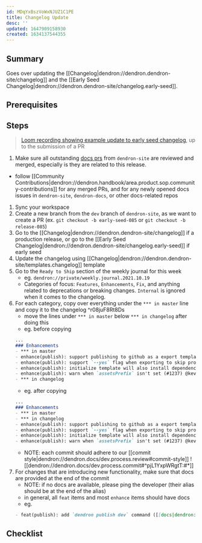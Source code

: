 ```yaml
---
id: MDqYxBszVoWxNJUZ1C1PE
title: Changelog Update
desc: ''
updated: 1647909158930
created: 1634137544355
---
```



## Summary
<!-- What is this SOP about -->
Goes over updating the [[Changelog|dendron://dendron.dendron-site/changelog]] and the [[Early Seed Changelog|dendron://dendron.dendron-site/changelog.early-seed]].

## Prerequisites
<!-- Optional, anything that needs to be done ahead of time-->

## Steps

> [Loom recording showing example update to early seed changelog](https://www.loom.com/share/60f9c2918c32433c8f3afb237144b870), up to the submission of a PR

1. Make sure all outstanding [docs prs](https://github.com/dendronhq/dendron-site/pulls) from `dendron-site` are reviewed and merged, especially is they are related to this release.
  - follow [[Community Contributions|dendron://dendron.handbook/area.product.sop.community-contributions]] for any merged PRs, and for any newly opened docs issues in `dendron-site`, `dendron-docs`, or other docs-related repos
1. Sync your workspace
1. Create a new branch from the `dev` branch of `dendron-site`, as we want to create a PR (ex. `git checkout -b early-seed-085` or `git checkout -b release-085`)
1. Go to the [[Changelog|dendron://dendron.dendron-site/changelog]] if a production release, or go to the [[Early Seed Changelog|dendron://dendron.dendron-site/changelog.early-seed]] if early seed
1. Update the changelog using [[Changelog|dendron://dendron.dendron-site/templates.changelog]] template
1. Go to the `Ready to Ship` section of the weekly journal for this week
    - eg. `dendron://private/weekly.journal.2021.10.19`
    - Categories of focus: `Features`, `Enhancements`, `Fix`, and anything related to deprecations or breaking changes. `Internal` is ignored when it comes to the changelog.
1. For each category, copy over everything under the `*** in master` line and copy it to the changelog ^r08juF8Rt8Ds
    - move the lines under `*** in master` below `*** in changelog` after doing this
    - eg. before copying
    ```md
    ...
    ### Enhancements
    - *** in master
    - enhance(publish): support publishing to github as a export template (#1234) @kevin
    - enhance(publish): support `--yes` flag when exporting to skip prompts (#1235) @kevin
    - enhance(publish): initialize template will also install dependencies (#1236) @kevin
    - enhance(publish): warn when `assetsPrefix` isn't set (#1237) @kevin
    - *** in changelog
    ```
    - eg. after copying
    ```md
    ...
    ### Enhancements
    - *** in master
    - *** in changelog
    - enhance(publish): support publishing to github as a export template (#1234) @kevin
    - enhance(publish): support `--yes` flag when exporting to skip prompts (#1235) @kevin
    - enhance(publish): initialize template will also install dependencies (#1236) @kevin
    - enhance(publish): warn when `assetsPrefix` isn't set (#1237) @kevin
    ```
    - NOTE: each commit should adhere to our [[commit style|dendron://dendron.docs/dev.process.review#commit-style]] 
    ![[dendron://dendron.docs/dev.process.commit#^pjL1YxpWRgtT:#*]]
1. For changes that are introducing new functionality, make sure that docs are provided at the end of the commit
    - NOTE: if no docs are available, please ping the developer (their alias should be at the end of the alias)
    - in general, all `feat` items and most `enhance` items should have docs
    - eg.
    ```md
    - feat(publish): add `dendron publish dev` command ([[docs|dendron://dendron.dendron-site/dendron.topic.publish.cli#dev]]) (#1238) @kevin
    ```

## Checklist
<!-- Should be used to do the task -->

